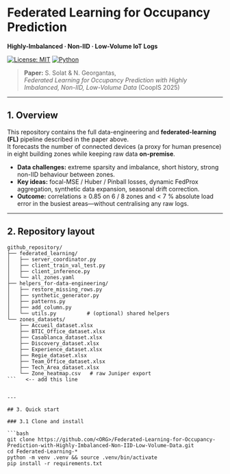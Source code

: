 # Federated Learning for Occupancy Prediction  
**Highly-Imbalanced · Non-IID · Low-Volume IoT Logs**

[![License: MIT](https://img.shields.io/badge/License-MIT-yellow.svg)](#license)
[![Python](https://img.shields.io/badge/Python-3.9%2B-blue.svg)](#requirements)

> **Paper:** S. Solat & N. Georgantas,  
> *Federated Learning for Occupancy Prediction with Highly Imbalanced, Non-IID, Low-Volume Data* (CoopIS 2025)

---

## 1. Overview
This repository contains the full data-engineering and **federated-learning (FL)** pipeline described in the paper above.  
It forecasts the number of connected devices (a proxy for human presence) in eight building zones while keeping raw data **on-premise**.

* **Data challenges:** extreme sparsity and imbalance, short history, strong non-IID behaviour between zones.  
* **Key ideas:** focal-MSE / Huber / Pinball losses, dynamic FedProx aggregation, synthetic data expansion, seasonal drift correction.  
* **Outcome:** correlations ≥ 0.85 on 6 / 8 zones and < 7 % absolute load error in the busiest areas—without centralising any raw logs.

---

## 2. Repository layout

```text
github_repository/
├── federated_learning/
│   ├── server_coordinator.py
│   ├── client_train_val_test.py
│   ├── client_inference.py
│   └── all_zones.yaml
├── helpers_for-data-engineering/
│   ├── restore_missing_rows.py
│   ├── synthetic_generator.py
│   ├── patterns.py
│   ├── add_column.py
│   └── utils.py          # (optional) shared helpers
└── zones_datasets/
    ├── Accueil_dataset.xlsx
    ├── BTIC_Office_dataset.xlsx
    ├── Casablanca_dataset.xlsx
    ├── Discovery_dataset.xlsx
    ├── Experience_dataset.xlsx
    ├── Regie_dataset.xlsx
    ├── Team_Office_dataset.xlsx
    ├── Tech_Area_dataset.xlsx
    └── Zone_heatmap.csv   # raw Juniper export
```   <-- add this line


---

## 3. Quick start

### 3.1 Clone and install

```bash
git clone https://github.com/<ORG>/Federated-Learning-for-Occupancy-Prediction-with-Highly-Imbalanced-Non-IID-Low-Volume-Data.git
cd Federated-Learning-*
python -m venv .venv && source .venv/bin/activate
pip install -r requirements.txt

